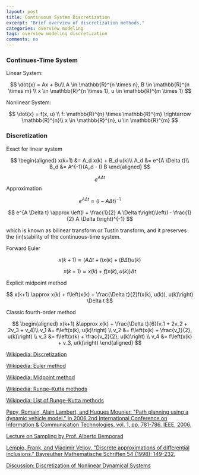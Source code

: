```yaml
---
layout: post
title: Continuous System Discretization
excerpt: "Brief overview of discretization methods."
categories: overview modeling
tags: overview modeling discretization
comments: no
---
```


### Continues-Time System

Linear System:

$$
\dot{x} = Ax + Bu\\
A \in \mathbb{R}^{n \times n}, B \in \mathbb{R}^{n \times m} \\
x \in \mathbb{R}^{n \times 1}, u \in \mathbb{R}^{m \times 1}
$$

Nonlinear System:

$$
\dot{x} = f(x, u) \\
f: \mathbb{R}^{n} \times \mathbb{R}^{m} \rightarrow \mathbb{R}^{n}\\
x \in \mathbb{R}^{n}, u \in \mathbb{R}^{m}
$$

### Discretization

Exact for linear system

$$
\begin{aligned}
x(k+1) &= A_d x(k) + B_d u(k)\\
A_d &= e^{A \Delta t}\\
B_d &= A^{-1}(A_d - I) B
\end{aligned}
$$

$$e^{A \Delta t}$$ Approximation

$$
e^{A \Delta t} \approx (I - A \Delta t)^{-1}
$$

$$
e^{A \Delta t} \approx \left(I + \frac{1}{2} A \Delta t\right)\left(I - \frac{1}{2} A \Delta t\right)^{-1}
$$

which is known as bilinear transform or Tustin transform, and it preserves the (in)stability of the continuous-time system.

Forward Euler

$$
x(k+1) \approx (A \Delta t + I) x(k) + (B \Delta t) u(k)
$$

$$
x(k+1) \approx  x(k) + f(x(k), u(k)) \Delta t
$$

Explicit midpoint method

$$
x(k+1) \approx x(k) + f\left(x(k) + \frac{\Delta t}{2}f(x(k), u(k)), u(k)\right) \Delta t
$$

Classic fourth-order method

$$
\begin{aligned}
x(k+1) &\approx x(k) + \frac{\Delta t}{6}(v_1 + 2v_2 + 2v_3 + v_4)\\
v_1 &= f\left(x(k), u(k)\right) \\
v_2 &= f\left(x(k) + \frac{v_1}{2}, u(k)\right) \\
v_3 &= f\left(x(k) + \frac{v_2}{2}, u(k)\right) \\
v_4 &= f\left(x(k) + v_3, u(k)\right)
\end{aligned}
$$


[Wikipedia: Discretization](https://en.wikipedia.org/wiki/Discretization)

[Wikipedia: Euler method](https://en.wikipedia.org/wiki/Euler_method)

[Wikipedia: Midpoint method](https://en.wikipedia.org/wiki/Midpoint_method)

[Wikipedia: Runge–Kutta methods](https://en.wikipedia.org/wiki/Runge%E2%80%93Kutta_methods)

[Wikipedia: List of Runge–Kutta methods](https://en.wikipedia.org/wiki/List_of_Runge%E2%80%93Kutta_methods)

[Pepy, Romain, Alain Lambert, and Hugues Mounier. "Path planning using a dynamic vehicle model." In 2006 2nd International Conference on Information & Communication Technologies, vol. 1, pp. 781-786. IEEE, 2006.](http://www.cs.cmu.edu/~motionplanning/reading/PlanningforDynamicVeh-1.pdf)

[Lecture on Sampling by Prof. Alberto Bemporad](http://cse.lab.imtlucca.it/~bemporad/teaching/ac/pdf/AC2-03-Sampling.pdf)

[Lempio, Frank, and Vladimir Veliov. "Discrete approximations of differential inclusions." Bayreuther Mathematische Schriften 54 (1998): 149-232.](http://num.math.uni-bayreuth.de/en/publications/1998/lempio_et_al_bms_54_1998/index.html)

[Discussion: Discretization of Nonlinear Dynamical Systems](https://www.researchgate.net/post/Discretization_of_nonlinear_dynamical_systems)

